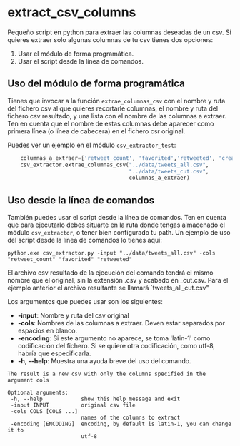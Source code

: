 # extract_csv_columns
Pequeño script en python para extraer las columnas deseadas de un csv.
Si quieres extraer solo algunas columnas de tu csv tienes dos opciones:

1. Usar el módulo de forma programática. 
2. Usar el script desde la línea de comandos.

## Uso del módulo de forma programática
Tienes que invocar a la función `extrae_columnas_csv` con el nombre y ruta del fichero csv al que quieres recortarle columnas, el nombre y ruta del fichero csv resultado, y una lista con el nombre de las columnas a extraer. Ten en cuenta que el nombre de estas columnas debe aparecer como primera línea (o línea de cabecera) en el fichero csr original.

Puedes ver un ejemplo en el módulo `csv_extractor_test`:

```python
    columnas_a_extraer=['retweet_count', 'favorited','retweeted', 'created_at', 'in_reply_to_user_id_str']
    csv_extractor.extrae_columnas_csv("../data/tweets_all.csv", 
                                      "../data/tweets_cut.csv",
                                      columnas_a_extraer)
```
## Uso desde la línea de comandos
También puedes usar el script desde la línea de comandos. Ten en cuenta que para ejecutarlo debes situarte en la ruta donde tengas almacenado el módulo `csv_extractor`, o tener bien configurado tu path. Un ejemplo de uso del script desde la línea de comandos lo tienes aquí:

```
python.exe csv_extractor.py -input "../data/tweets_all.csv" -cols "retweet_count" "favorited" "retweeted"
```
El archivo csv resultado de la ejecución del comando tendrá el mismo nombre que el original, sin la extensión .csv y acabado en _cut.csv. Para el ejemplo anterior el archivo resultante se llamará `tweets_all_cut.csv"

Los argumentos que puedes usar son los siguientes:

* **-input**: Nombre y ruta del csv original
* **-cols**: Nombres de las columnas a extraer. Deven estar separados por espacios en blanco.
* **-encoding**:  Si este argumento no aparece, se toma 'latin-1' como codificación del fichero. Si se quiere otra codificación, como utf-8, habría que especificarla.
* **-h, --help**: Muestra una ayuda breve del uso del comando.

```
The result is a new csv with only the columns specified in the argument cols

Optional arguments:
 -h, --help            show this help message and exit
 -input INPUT          original csv file
 -cols COLS [COLS ...]
                       names of the columns to extract
 -encoding [ENCODING]  encoding, by default is latin-1, you can change it to
                       utf-8
```
